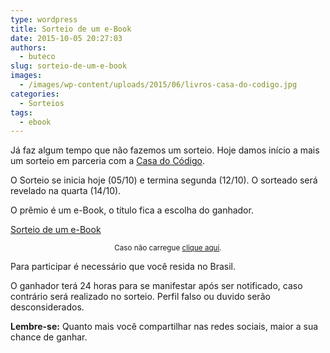 ```yaml
---
type: wordpress
title: Sorteio de um e-Book
date: 2015-10-05 20:27:03
authors:
  - buteco
slug: sorteio-de-um-e-book
images:
  - /images/wp-content/uploads/2015/06/livros-casa-do-codigo.jpg
categories:
  - Sorteios
tags:
  - ebook
---
```


Já faz algum tempo que não fazemos um sorteio. Hoje damos início a mais um sorteio em parceria com a <a href="http://www.casadocodigo.com.br/" target="_blank">Casa do Código</a>.

O Sorteio se inicia hoje (05/10) e termina segunda (12/10). O sorteado será revelado na quarta (14/10).

O prêmio é um e-Book, o título fica a escolha do ganhador.

<!--more-->

<a class="e-widget" href="https://gleam.io/DQxhc/sorteio-de-um-ebook" rel="nofollow">Sorteio de um e-Book</a>
<p style="text-align: center;"><small>Caso não carregue <a href="https://gleam.io/DQxhc/sorteio-de-um-ebook" target="_blank">clique aqui</a>.</small></p>
Para participar é necessário que você resida no Brasil.

O ganhador terá 24 horas para se manifestar após ser notificado, caso contrário será realizado no sorteio. Perfil falso ou duvido serão desconsiderados.

<strong>Lembre-se:</strong> Quanto mais você compartilhar nas redes sociais, maior a sua chance de ganhar.

<script src="//js.gleam.io/e.js" async="true" type="text/javascript"></script>
